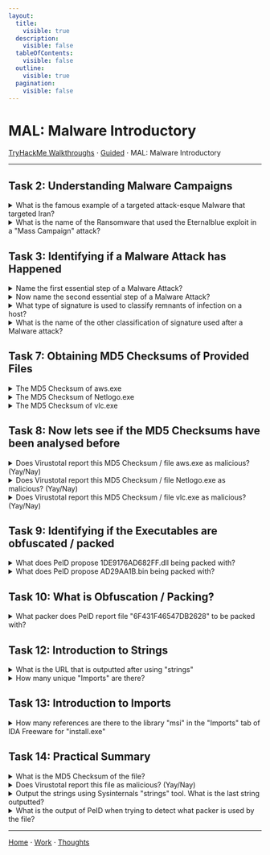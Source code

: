 ```yaml
---
layout:
  title:
    visible: true
  description:
    visible: false
  tableOfContents:
    visible: false
  outline:
    visible: true
  pagination:
    visible: false
---
```


# MAL: Malware Introductory

[TryHackMe Walkthroughs](./) ⋅ [Guided](../) ⋅ MAL: Malware Introductory

***

## Task 2: Understanding Malware Campaigns

<details>

<summary>What is the famous example of a targeted attack-esque Malware that targeted Iran?</summary>

Stuxnet

Stuxnex targeted Iran's nuclear program centrifuge, which are used to enrich uranium.

</details>

<details>

<summary>What is the name of the Ransomware that used the Eternalblue exploit in a "Mass Campaign" attack?</summary>

Wannacry

Wannacry demanded ransomware payments in Bitcoin.

</details>

## Task 3: Identifying if a Malware Attack has Happened

<details>

<summary>Name the first essential step of a Malware Attack?</summary>

Delivery

</details>

<details>

<summary>Now name the second essential step of a Malware Attack?</summary>

Execution

</details>

<details>

<summary>What type of signature is used to classify remnants of infection on a host?</summary>

Host-Based Signatures

</details>

<details>

<summary>What is the name of the other classification of signature used after a Malware attack?</summary>

Network-Based Signatures

</details>

## Task 7: Obtaining MD5 Checksums of Provided Files

<details>

<summary>The MD5 Checksum of aws.exe</summary>

D2778164EF643BA8F44CC202EC7EF157

Right click on aws.exe to open the file's properties. Click on the File Hashes tab.

</details>

<details>

<summary>The MD5 Checksum of Netlogo.exe</summary>

59CB421172A89E1E16C11A428326952C

Right click on Netlogo.exe to open the file's properties. Click on the File Hashes tab.

</details>

<details>

<summary>The MD5 Checksum of vlc.exe</summary>

5416BE1B8B04B1681CB39CF0E2CAAD9F

Right click on vlc.exe to open the file's properties. Click on the File Hashes tab.

</details>

## Task 8: Now lets see if the MD5 Checksums have been analysed before

<details>

<summary>Does Virustotal report this MD5 Checksum / file aws.exe as malicious? (Yay/Nay)</summary>

Nay

Search for the MD5 checksum of aws.exe in Virustotal.

</details>

<details>

<summary>Does Virustotal report this MD5 Checksum / file Netlogo.exe as malicious? (Yay/Nay)</summary>

Nay

Search for the MD5 checksum of Netlogo.exe in Virustotal.

</details>

<details>

<summary>Does Virustotal report this MD5 Checksum / file vlc.exe as malicious? (Yay/Nay)</summary>

Nay

Search for the MD5 checksum of vlc.exe in Virustotal.

</details>

## Task 9: Identifying if the Executables are obfuscated / packed

<details>

<summary>What does PeID propose 1DE9176AD682FF.dll being packed with?</summary>

Microsoft Visual C++ 6.0 DLL

Go to Tools -> Static -> PE Tools to open PeID. Click the three dots next to File: in order to open1DE9176AD682FF.dll.&#x20;

</details>

<details>

<summary>What does PeID propose AD29AA1B.bin being packed with?</summary>

Microsoft Visual C++ 6.0

Go to Tools -> Static -> PE Tools to open PeID. Click the three dots next to File: in order to AD29AA1B.bin.&#x20;

</details>

## Task 10: What is Obfuscation / Packing?

<details>

<summary>What packer does PeID report file "6F431F46547DB2628" to be packed with?</summary>

FSG 1.0 -> dulek/xt

Go to Tools -> Static -> PE Tools to open PeID. Click the three dots next to File: in order to 6F431F46547DB2628.&#x20;

</details>

## Task 12: Introduction to Strings

<details>

<summary>What is the URL that is outputted after using "strings"</summary>

practicalmalwareanalysis.com

Run `strings "C:\Users\Analysis\Desktop\Tasks\Task 12\67844C01"` and scroll up.

</details>

<details>

<summary>How many unique "Imports" are there?</summary>

5

</details>

## Task 13: Introduction to Imports

<details>

<summary>How many references are there to the library "msi" in the "Imports" tab of IDA Freeware for "install.exe"</summary>

9

</details>

## Task 14: Practical Summary

<details>

<summary>What is the MD5 Checksum of the file?</summary>

F5BD8E6DC6782ED4DFA62B8215BDC429

Right click on the file to view its properties. Go to the File Hashes tab.

</details>

<details>

<summary>Does Virustotal report this file as malicious? (Yay/Nay)</summary>

Yay

Copy the MD5 Checksum into Virustotal.

</details>

<details>

<summary>Output the strings using Sysinternals "strings" tool. What is the last string outputted?</summary>

d:h:

Run `` cd C:\Users\Analysis\Desktop\Tools\SysinternalsSuite` ``. Then, run `strings "C:\Users\Analysis\Desktop\Tasks\Task 14\ComplexCalculator.exe"`.

</details>

<details>

<summary>What is the output of PeID when trying to detect what packer is used by the file?</summary>

Nothing found

Open the file in PeID.

</details>

***

[Home](https://app.gitbook.com/o/0kO27okC5uVB9ALX3rho/s/036xtfEIzcEdGegONXWM/) ⋅ [Work](https://app.gitbook.com/o/0kO27okC5uVB9ALX3rho/s/WaFS755Q4sf02CxLcghQ/) ⋅ [Thoughts](https://app.gitbook.com/o/0kO27okC5uVB9ALX3rho/s/s4QQPMntQ25hmJToKSOu/)
